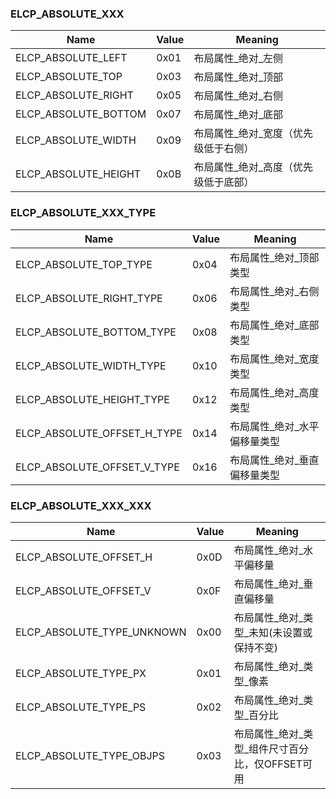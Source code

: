 ### ELCP_ABSOLUTE_XXX

| Name                         | Value  | Meaning  |
| --                           | --     | --       |
| ELCP_ABSOLUTE_LEFT           | 0x01   | 布局属性_绝对_左侧  |
| ELCP_ABSOLUTE_TOP            | 0x03   | 布局属性_绝对_顶部  |
| ELCP_ABSOLUTE_RIGHT          | 0x05   | 布局属性_绝对_右侧  |
| ELCP_ABSOLUTE_BOTTOM         | 0x07   | 布局属性_绝对_底部  |
| ELCP_ABSOLUTE_WIDTH          | 0x09   | 布局属性_绝对_宽度（优先级低于右侧）  |
| ELCP_ABSOLUTE_HEIGHT         | 0x0B   | 布局属性_绝对_高度（优先级低于底部）  |


### ELCP_ABSOLUTE_XXX_TYPE

| Name                         | Value  | Meaning  |
| --                           | --     | --       |
| ELCP_ABSOLUTE_TOP_TYPE       | 0x04   | 布局属性_绝对_顶部类型  |
| ELCP_ABSOLUTE_RIGHT_TYPE     | 0x06   | 布局属性_绝对_右侧类型  |
| ELCP_ABSOLUTE_BOTTOM_TYPE    | 0x08   | 布局属性_绝对_底部类型  |
| ELCP_ABSOLUTE_WIDTH_TYPE     | 0x10   | 布局属性_绝对_宽度类型  |
| ELCP_ABSOLUTE_HEIGHT_TYPE    | 0x12   | 布局属性_绝对_高度类型  |
| ELCP_ABSOLUTE_OFFSET_H_TYPE  | 0x14   | 布局属性_绝对_水平偏移量类型  |
| ELCP_ABSOLUTE_OFFSET_V_TYPE  | 0x16   | 布局属性_绝对_垂直偏移量类型  |


### ELCP_ABSOLUTE_XXX_XXX

| Name                         | Value  | Meaning  |
| --                           | --     | --       |
| ELCP_ABSOLUTE_OFFSET_H       | 0x0D   | 布局属性_绝对_水平偏移量  |
| ELCP_ABSOLUTE_OFFSET_V       | 0x0F   | 布局属性_绝对_垂直偏移量  |
| ELCP_ABSOLUTE_TYPE_UNKNOWN   | 0x00   | 布局属性_绝对_类型_未知(未设置或保持不变)  |
| ELCP_ABSOLUTE_TYPE_PX        | 0x01   | 布局属性_绝对_类型_像素  |
| ELCP_ABSOLUTE_TYPE_PS        | 0x02   | 布局属性_绝对_类型_百分比  |
| ELCP_ABSOLUTE_TYPE_OBJPS     | 0x03   | 布局属性_绝对_类型_组件尺寸百分比，仅OFFSET可用  |
